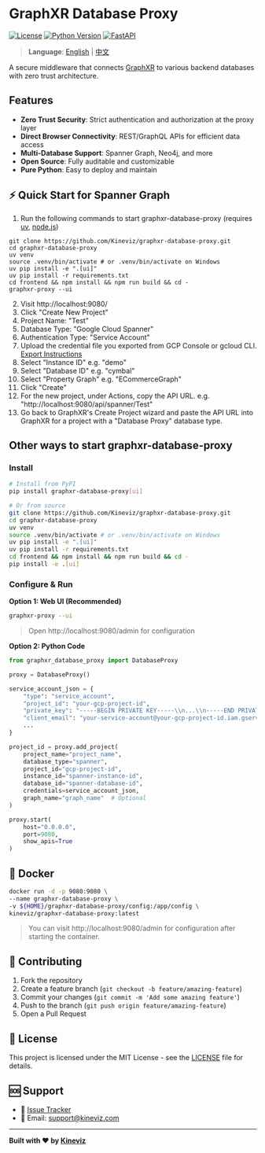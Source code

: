 # GraphXR Database Proxy

[![License](https://img.shields.io/badge/license-MIT-blue.svg)](LICENSE)
[![Python Version](https://img.shields.io/badge/python-3.8+-blue.svg)](https://python.org)
[![FastAPI](https://img.shields.io/badge/FastAPI-0.104+-green.svg)](https://fastapi.tiangolo.com)

> **Language**: [English](https://github.com/Kineviz/graphxr-database-proxy/blob/main/readme.md) | [中文](https://github.com/Kineviz/graphxr-database-proxy/blob/main/readme.zh.md)

A secure middleware that connects [GraphXR](https://www.kineviz.com/graphxr) to various backend databases with zero trust architecture.

## Features

- **Zero Trust Security**: Strict authentication and authorization at the proxy layer
- **Direct Browser Connectivity**: REST/GraphQL APIs for efficient data access
- **Multi-Database Support**: Spanner Graph, Neo4j, and more
- **Open Source**: Fully auditable and customizable
- **Pure Python**: Easy to deploy and maintain

## ⚡ Quick Start for Spanner Graph

1. Run the following commands to start graphxr-database-proxy (requires [uv](https://docs.astral.sh/uv/), [node.js](https://nodejs.org/en/download/))

```
git clone https://github.com/Kineviz/graphxr-database-proxy.git
cd graphxr-database-proxy
uv venv
source .venv/bin/activate # or .venv/bin/activate on Windows
uv pip install -e ".[ui]"
uv pip install -r requirements.txt
cd frontend && npm install && npm run build && cd -
graphxr-proxy --ui 
```

2. Visit http://localhost:9080/
3. Click "Create New Project"
4. Project Name: "Test"
5. Database Type: "Google Cloud Spanner"
6. Authentication Type: "Service Account"
7. Upload the credential file you exported from GCP Console or gcloud CLI. [Export Instructions](https://github.com/Kineviz/try-graphxr-spannergraph#)
8. Select "Instance ID" e.g. "demo"
9. Select "Database ID" e.g. "cymbal"
10. Select "Property Graph" e.g. "ECommerceGraph"
11. Click "Create"
12. For the new project, under Actions, copy the API URL. e.g. "http://localhost:9080/api/spanner/Test"
13. Go back to GraphXR's Create Project wizard and paste the API URL into GraphXR for a project with a "Database Proxy" database type.

## Other ways to start graphxr-database-proxy

### Install

```bash
# Install from PyPI
pip install graphxr-database-proxy[ui]

# Or from source
git clone https://github.com/Kineviz/graphxr-database-proxy.git
cd graphxr-database-proxy
uv venv
source .venv/bin/activate # or .venv/bin/activate on Windows
uv pip install -e ".[ui]"
uv pip install -r requirements.txt
cd frontend && npm install && npm run build && cd -
pip install -e .[ui]
```

### Configure & Run

**Option 1: Web UI (Recommended)**
```bash
graphxr-proxy --ui
```
> Open http://localhost:9080/admin for configuration

**Option 2: Python Code**
```python
from graphxr_database_proxy import DatabaseProxy

proxy = DatabaseProxy()

service_account_json = {
    "type": "service_account",
    "project_id": "your-gcp-project-id",
    "private_key": "-----BEGIN PRIVATE KEY-----\\n...\\n-----END PRIVATE KEY-----\\n",
    "client_email": "your-service-account@your-gcp-project-id.iam.gserviceaccount.com",
    ...
}

project_id = proxy.add_project(
    project_name="project_name",
    database_type="spanner",
    project_id="gcp-project-id", 
    instance_id="spanner-instance-id",
    database_id="spanner-database-id",
    credentials=service_account_json,  
    graph_name="graph_name"  # Optional
)

proxy.start(
    host="0.0.0.0",     
    port=9080,          
    show_apis=True     
)
```

## 🐳 Docker

```bash
docker run -d -p 9080:9080 \
--name graphxr-database-proxy \
-v ${HOME}/graphxr-database-proxy/config:/app/config \
kineviz/graphxr-database-proxy:latest
```
> You can visit http://localhost:9080/admin for configuration after starting the container.



## 🤝 Contributing

1. Fork the repository
2. Create a feature branch (`git checkout -b feature/amazing-feature`)
3. Commit your changes (`git commit -m 'Add some amazing feature'`)
4. Push to the branch (`git push origin feature/amazing-feature`)
5. Open a Pull Request

## 📄 License

This project is licensed under the MIT License - see the [LICENSE](LICENSE) file for details.

## 🆘 Support

- 🐛 [Issue Tracker](https://github.com/Kineviz/graphxr-database-proxy/issues)
- 📧 Email: support@kineviz.com

---

**Built with ❤️ by [Kineviz](https://www.kineviz.com)**